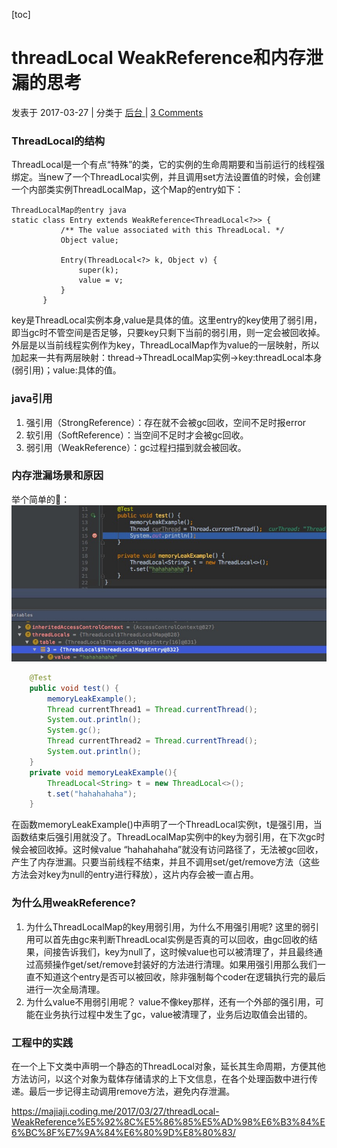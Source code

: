 [toc]

# threadLocal WeakReference和内存泄漏的思考

发表于 2017-03-27 | 分类于 [后台 ](https://majiaji.coding.me/categories/%E5%90%8E%E5%8F%B0/)| [3 Comments](https://majiaji.coding.me/2017/03/27/threadLocal-WeakReference%E5%92%8C%E5%86%85%E5%AD%98%E6%B3%84%E6%BC%8F%E7%9A%84%E6%80%9D%E8%80%83/#comments)

### ThreadLocal的结构

ThreadLocal是一个有点“特殊”的类，它的实例的生命周期要和当前运行的线程强绑定。当new了一个ThreadLocal实例，并且调用set方法设置值的时候，会创建一个内部类实例ThreadLocalMap，这个Map的entry如下：

```
ThreadLocalMap的entry java
static class Entry extends WeakReference<ThreadLocal<?>> {
           /** The value associated with this ThreadLocal. */
           Object value;

           Entry(ThreadLocal<?> k, Object v) {
               super(k);
               value = v;
           }
       }
```

key是ThreadLocal实例本身,value是具体的值。这里entry的key使用了弱引用，即当gc时不管空间是否足够，只要key只剩下当前的弱引用，则一定会被回收掉。
外层是以当前线程实例作为key，ThreadLocalMap作为value的一层映射，所以加起来一共有两层映射：thread->ThreadLocalMap实例->key:threadLocal本身(弱引用)；value:具体的值。

### java引用

1. 强引用（StrongReference）：存在就不会被gc回收，空间不足时报error
2. 软引用（SoftReference）：当空间不足时才会被gc回收。
3. 弱引用（WeakReference）：gc过程扫描到就会被回收。

### 内存泄漏场景和原因

举个简单的🌰：
[![img](image-201905111410/threadLocalMemoryLeak.jpg)](https://majiaji.coding.me/images/threadLocalMemoryLeak.jpg)

```java
    @Test
    public void test() {
        memoryLeakExample();
        Thread currentThread1 = Thread.currentThread();
        System.out.println();
        System.gc();
        Thread currentThread2 = Thread.currentThread();
        System.out.println();
    }
    private void memoryLeakExample(){
        ThreadLocal<String> t = new ThreadLocal<>();
        t.set("hahahahaha");
    }
```

在函数memoryLeakExample()中声明了一个ThreadLocal实例t，t是强引用，当函数结束后强引用就没了。ThreadLocalMap实例中的key为弱引用，在下次gc时候会被回收掉。这时候value “hahahahaha”就没有访问路径了，无法被gc回收，产生了内存泄漏。只要当前线程不结束，并且不调用set/get/remove方法（这些方法会对key为null的entry进行释放），这片内存会被一直占用。

### 为什么用weakReference?

1. 为什么ThreadLocalMap的key用弱引用，为什么不用强引用呢?
   这里的弱引用可以首先由gc来判断ThreadLocal实例是否真的可以回收，由gc回收的结果，间接告诉我们，key为null了，这时候value也可以被清理了，并且最终通过高频操作get/set/remove封装好的方法进行清理。如果用强引用那么我们一直不知道这个entry是否可以被回收，除非强制每个coder在逻辑执行完的最后进行一次全局清理。
2. 为什么value不用弱引用呢？
   value不像key那样，还有一个外部的强引用，可能在业务执行过程中发生了gc，value被清理了，业务后边取值会出错的。

### 工程中的实践

在一个上下文类中声明一个静态的ThreadLocal对象，延长其生命周期，方便其他方法访问，以这个对象为载体存储请求的上下文信息，在各个处理函数中进行传递。最后一步记得主动调用remove方法，避免内存泄漏。



<https://majiaji.coding.me/2017/03/27/threadLocal-WeakReference%E5%92%8C%E5%86%85%E5%AD%98%E6%B3%84%E6%BC%8F%E7%9A%84%E6%80%9D%E8%80%83/>